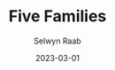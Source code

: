 ---
title: "Five Families"
book: five-families
author: Selwyn Raab
kindle: true
date: 2023-03-01
tags: posts
bookshop_id: 9781250101709
--- 